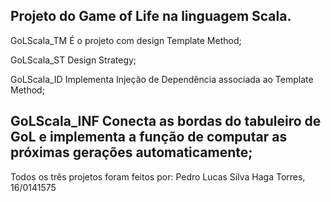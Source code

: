 Projeto do Game of Life na linguagem Scala.
---
GoLScala_TM 	É o projeto com design Template Method;

GoLScala_ST 	Design Strategy;

GoLScala_ID 	Implementa Injeção de Dependência associada ao Template Method;

GoLScala_INF 	Conecta as bordas do tabuleiro de GoL e implementa a função de computar as próximas gerações automaticamente;
---
Todos os três projetos foram feitos por:
Pedro Lucas Silva Haga Torres, 16/0141575
